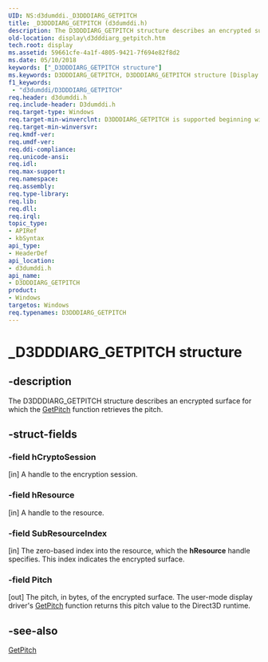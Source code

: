 ```yaml
---
UID: NS:d3dumddi._D3DDDIARG_GETPITCH
title: _D3DDDIARG_GETPITCH (d3dumddi.h)
description: The D3DDDIARG_GETPITCH structure describes an encrypted surface for which the GetPitch function retrieves the pitch.
old-location: display\d3dddiarg_getpitch.htm
tech.root: display
ms.assetid: 59661cfe-4a1f-4805-9421-7f694e82f8d2
ms.date: 05/10/2018
keywords: ["_D3DDDIARG_GETPITCH structure"]
ms.keywords: D3DDDIARG_GETPITCH, D3DDDIARG_GETPITCH structure [Display Devices], UMDisplayDriver_param_Structs_02e95329-8eba-41a3-ae4e-d8830b47ada6.xml, _D3DDDIARG_GETPITCH, d3dumddi/D3DDDIARG_GETPITCH, display.d3dddiarg_getpitch
f1_keywords:
 - "d3dumddi/D3DDDIARG_GETPITCH"
req.header: d3dumddi.h
req.include-header: D3dumddi.h
req.target-type: Windows
req.target-min-winverclnt: D3DDDIARG_GETPITCH is supported beginning with the Windows 7 operating system.
req.target-min-winversvr: 
req.kmdf-ver: 
req.umdf-ver: 
req.ddi-compliance: 
req.unicode-ansi: 
req.idl: 
req.max-support: 
req.namespace: 
req.assembly: 
req.type-library: 
req.lib: 
req.dll: 
req.irql: 
topic_type:
- APIRef
- kbSyntax
api_type:
- HeaderDef
api_location:
- d3dumddi.h
api_name:
- D3DDDIARG_GETPITCH
product:
- Windows
targetos: Windows
req.typenames: D3DDDIARG_GETPITCH
---
```


# _D3DDDIARG_GETPITCH structure


## -description


The D3DDDIARG_GETPITCH structure describes an encrypted surface for which the <a href="https://docs.microsoft.com/windows-hardware/drivers/ddi/d3dumddi/nc-d3dumddi-pfnd3dddi_getpitch">GetPitch</a> function retrieves the pitch. 


## -struct-fields




### -field hCryptoSession

[in] A handle to the encryption session. 


### -field hResource

[in] A handle to the resource. 


### -field SubResourceIndex

[in] The zero-based index into the resource, which the <b>hResource</b> handle specifies. This index indicates the encrypted surface.


### -field Pitch

[out] The pitch, in bytes, of the encrypted surface. The user-mode display driver's <a href="https://docs.microsoft.com/windows-hardware/drivers/ddi/d3dumddi/nc-d3dumddi-pfnd3dddi_getpitch">GetPitch</a> function returns this pitch value to the Direct3D runtime. 


## -see-also




<a href="https://docs.microsoft.com/windows-hardware/drivers/ddi/d3dumddi/nc-d3dumddi-pfnd3dddi_getpitch">GetPitch</a>
 

 

